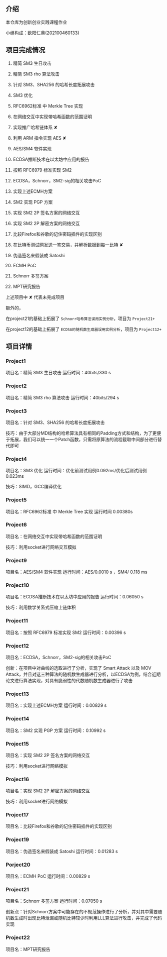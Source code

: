 ## 介绍

本仓库为创新创业实践课程作业

小组构成：欧阳仁鼎(202100460133)

## 项目完成情况

1. 精简 SM3 生日攻击

2. 精简 SM3 rho 算法攻击
3. 针对 SM3、SHA256 的哈希长度拓展攻击
4. SM3 优化
5. RFC6962标准 中 Merkle Tree 实现
6. 在网络交互中实现带哈希函数的范围证明
7. 实现推广哈希链体系   &#10008; 
8. 利用 ARM 指令实现 AES   &#10008; 
9. AES/SM4 软件实现
10. ECDSA推断技术在以太坊中应用的报告
11. 按照 RFC6979 标准实现 SM2
12. ECDSA，Schnorr，SM2-sig的相关攻击PoC
13. 实现上述ECMH方案
14. SM2 实现 PGP 方案
15. 实现 SM2 2P 签名方案的网络交互
16. 实现 SM2 2P 解密方案的网络交互
17. 比较Firefox和谷歌的记住密码插件的实现区别
18. 在比特币测试网发送一笔交易，并解析数据到每一比特  &#10008; 
19. 伪造签名来假装成 Satoshi
20. ECMH PoC
21. Schnorr 多签方案
22. MPT研究报告

上述项目中 &#10008; 代表未完成项目

额外的，

在project21的基础上拓展了 `Schnorr哈希算法误用实例分析`，项目为 `Project21+`

在project12的基础上拓展了 `ECDSA的随机数生成器误用实例分析`，项目为 `Project12+`

## 项目详情

### Project1

项目名：精简 SM3 生日攻击			运行时间：40bits/330 s

### Project2

项目名：精简 SM3 rho 算法攻击	运行时间：40bits/294 s

### Project3

项目名：针对 SM3、SHA256 的哈希长度拓展攻击

技巧：由于大部分MD结构的哈希算法具有相同的Padding方式和结构，为了更便于拓展，我们可以统一一个Patch函数，只需将原算法的流程截取中间部分进行替代即可

### Project4

项目名：SM3 优化		运行时间：优化前测试用例0.092ms/优化后测试用例0.023ms

技巧：SIMD，GCC编译优化

### Project5

项目名：RFC6962标准 中 Merkle Tree 实现		运行时间 0.00380s

### Project6

项目名：在网络交互中实现带哈希函数的范围证明

技巧：利用socket进行网络交互模拟

### Project9

项目名：AES/SM4 软件实现	运行时间：AES/0.0010 s ，SM4/ 0.118 ms

### Project10

项目名：ECDSA推断技术在以太坊中应用的报告	运行时间：0.06050 s

技巧：利用数学关系式压缩上链体积

### Project11

项目名：按照 RFC6979 标准实现 SM2		运行时间：0.00396 s

### Project12

项目名：ECDSA，Schnorr，SM2-sig的相关攻击PoC

创新：在项目中对曲线的选取进行了分析，实现了 Smart Attack 以及 MOV Attack，并且对这三种算法的随机数生成器进行分析，以ECDSA为例，结合近期论文进行算法实现，对具有脆弱性的代数随机数生成器进行了攻击

### Project13

项目名：实现上述ECMH方案		运行时间：0.00829 s

### Project14

项目名：SM2 实现 PGP 方案		运行时间：0.10992 s

### Project15

项目名：实现 SM2 2P 签名方案的网络交互

技巧：利用socket进行网络模拟

### Project16

项目名：实现 SM2 2P 解密方案的网络交互

技巧：利用socket进行网络模拟

### Project17

项目名：比较Firefox和谷歌的记住密码插件的实现区别

### Project19

项目名：伪造签名来假装成 Satoshi		运行时间：0.01283 s

### Porject20

项目名：ECMH PoC		运行时间：0.00829 s

### Project21

项目名：Schnorr 多签方案		运行时间：0.07050 s

创新点：针对Schnorr方案中可能存在的不规范操作进行了分析，并对其中需要随机数生成时出现比特泄漏或随机比特较少时利用LLL算法进行攻击，并完成了代码实现

### Project22

项目名：MPT研究报告
